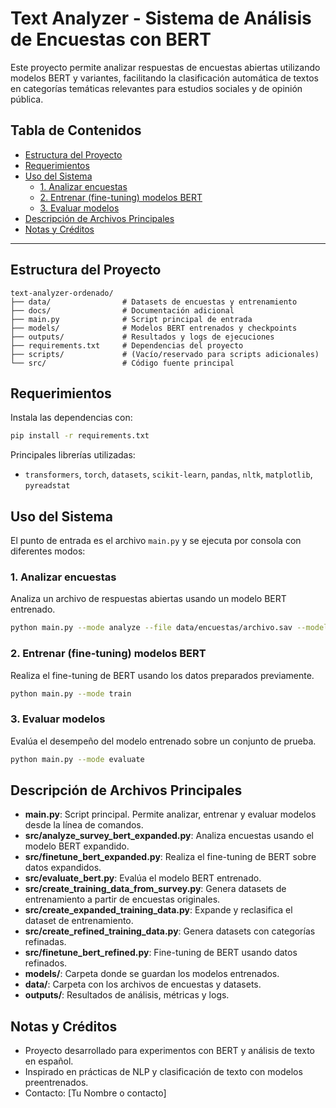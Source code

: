 # Text Analyzer - Sistema de Análisis de Encuestas con BERT

Este proyecto permite analizar respuestas de encuestas abiertas utilizando modelos BERT y variantes, facilitando la clasificación automática de textos en categorías temáticas relevantes para estudios sociales y de opinión pública.

## Tabla de Contenidos
- [Estructura del Proyecto](#estructura-del-proyecto)
- [Requerimientos](#requerimientos)
- [Uso del Sistema](#uso-del-sistema)
    - [1. Analizar encuestas](#1-analizar-encuestas)
    - [2. Entrenar (fine-tuning) modelos BERT](#2-entrenar-fine-tuning-modelos-bert)
    - [3. Evaluar modelos](#3-evaluar-modelos)
- [Descripción de Archivos Principales](#descripción-de-archivos-principales)
- [Notas y Créditos](#notas-y-créditos)

---

## Estructura del Proyecto

```
text-analyzer-ordenado/
├── data/                # Datasets de encuestas y entrenamiento
├── docs/                # Documentación adicional
├── main.py              # Script principal de entrada
├── models/              # Modelos BERT entrenados y checkpoints
├── outputs/             # Resultados y logs de ejecuciones
├── requirements.txt     # Dependencias del proyecto
├── scripts/             # (Vacío/reservado para scripts adicionales)
└── src/                 # Código fuente principal
```

## Requerimientos

Instala las dependencias con:
```bash
pip install -r requirements.txt
```
Principales librerías utilizadas:
- `transformers`, `torch`, `datasets`, `scikit-learn`, `pandas`, `nltk`, `matplotlib`, `pyreadstat`

## Uso del Sistema

El punto de entrada es el archivo `main.py` y se ejecuta por consola con diferentes modos:

### 1. Analizar encuestas
Analiza un archivo de respuestas abiertas usando un modelo BERT entrenado.
```bash
python main.py --mode analyze --file data/encuestas/archivo.sav --model models/bert-expanded
```

### 2. Entrenar (fine-tuning) modelos BERT
Realiza el fine-tuning de BERT usando los datos preparados previamente.
```bash
python main.py --mode train
```

### 3. Evaluar modelos
Evalúa el desempeño del modelo entrenado sobre un conjunto de prueba.
```bash
python main.py --mode evaluate
```

## Descripción de Archivos Principales

- **main.py**: Script principal. Permite analizar, entrenar y evaluar modelos desde la línea de comandos.
- **src/analyze_survey_bert_expanded.py**: Analiza encuestas usando el modelo BERT expandido.
- **src/finetune_bert_expanded.py**: Realiza el fine-tuning de BERT sobre datos expandidos.
- **src/evaluate_bert.py**: Evalúa el modelo BERT entrenado.
- **src/create_training_data_from_survey.py**: Genera datasets de entrenamiento a partir de encuestas originales.
- **src/create_expanded_training_data.py**: Expande y reclasifica el dataset de entrenamiento.
- **src/create_refined_training_data.py**: Genera datasets con categorías refinadas.
- **src/finetune_bert_refined.py**: Fine-tuning de BERT usando datos refinados.
- **models/**: Carpeta donde se guardan los modelos entrenados.
- **data/**: Carpeta con los archivos de encuestas y datasets.
- **outputs/**: Resultados de análisis, métricas y logs.

## Notas y Créditos
- Proyecto desarrollado para experimentos con BERT y análisis de texto en español.
- Inspirado en prácticas de NLP y clasificación de texto con modelos preentrenados.
- Contacto: [Tu Nombre o contacto]
